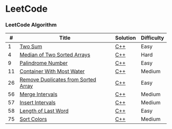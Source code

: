 
LeetCode
========

### LeetCode Algorithm

| # | Title | Solution | Difficulty |
|---| ----- | -------- | ---------- |
| 1 | [Two Sum](https://leetcode-cn.com/problems/two-sum/) | [C++](https://github.com/zlf991008/Leetcode/blob/main/src/1.%20Two%20Sum.cpp) | Easy |
| 4 | [Median of Two Sorted Arrays](https://leetcode-cn.com/problems/median-of-two-sorted-arrays/) | [C++](https://github.com/zlf991008/leetcode/blob/main/src/4.%20Median%20of%20Two%20Sorted%20Arrays.cpp#L18) | Hard |
| 9 | [Palindrome Number](https://leetcode-cn.com/problems/palindrome-number/) | [C++](https://github.com/zlf991008/leetcode/blob/main/src/9.%20Palindrome%20Number.cpp) | Easy |
| 11 | [Container With Most Water](https://leetcode-cn.com/problems/container-with-most-water/) | [C++](https://github.com/zlf991008/leetcode/blob/main/src/11.%20Container%20With%20Most%20Water.cpp) | Medium |
| 26 | [Remove Duplicates from Sorted Array](https://leetcode-cn.com/problems/remove-duplicates-from-sorted-array/) | [C++](https://github.com/zlf991008/Leetcode/blob/main/src/26.%20Remove%20Duplicates%20from%20Sorted%20Array.cpp) | Easy |
| 56 | [Merge Intervals](https://leetcode-cn.com/problems/merge-intervals/) | [C++](https://github.com/zlf991008/leetcode/blob/main/src/56.%20Merge%20Intervals.cpp) | Medium |
| 57 | [Insert Intervals](https://leetcode-cn.com/problems/insert-interval/) | [C++](https://github.com/zlf991008/leetcode/blob/main/src/57.%20Insert%20Interval.cpp) | Medium |
| 58 | [Length of Last Word](https://leetcode-cn.com/problems/length-of-last-word/) | [C++](https://github.com/zlf991008/leetcode/blob/main/src/58.%20Length%20of%20Last%20Word.cpp) | Easy |
| 75 | [Sort Colors](https://leetcode-cn.com/problems/sort-colors/) | [C++](https://github.com/zlf991008/leetcode/blob/main/src/75.%20Sort%20Colors.cpp) | Medium |

